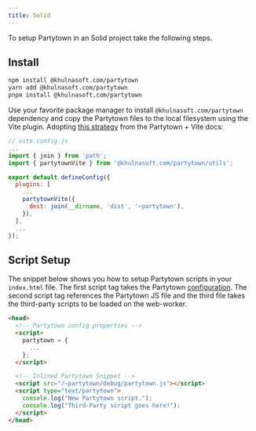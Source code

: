```yaml
---
title: Solid
---
```


To setup Partytown in an Solid project take the following steps.

## Install

```bash
npm install @khulnasoft.com/partytown
yarn add @khulnasoft.com/partytown
pnpm install @khulnasoft.com/partytown
```

Use your favorite package manager to install `@khulnasoft.com/partytown` dependency and
copy the Partytown files to the local filesystem using the Vite plugin.
Adopting [this strategy](https://partytown.khulnasoft.com/copy-library-files#vite) from the Partytown + Vite docs:

```js
// vite.config.js
...
import { join } from 'path';
import { partytownVite } from '@khulnasoft.com/partytown/utils';

export default defineConfig({
  plugins: [
    ...
    partytownVite({
      dest: join(__dirname, 'dist', '~partytown'),
    }),
  ],
  ...
});
```

## Script Setup

The snippet below shows you how to setup Partytown scripts in your `index.html` file. The first script tag takes the Partytown [configuration](/configuration). The second script tag references the Partytown JS file and the third file takes the third-party scripts to be loaded on the web-worker.

```html
<head>
  <!-- Partytown config properties -->
  <script>
    partytown = {
      ...
    };
  </script>

  <!-- Inlined Partytown Snippet -->
  <script src="/~partytown/debug/partytown.js"></script>
  <script type="text/partytown">
    console.log("New Partytown script.");
    console.log("Third-Party script goes here!");
  </script>
</head>
```
